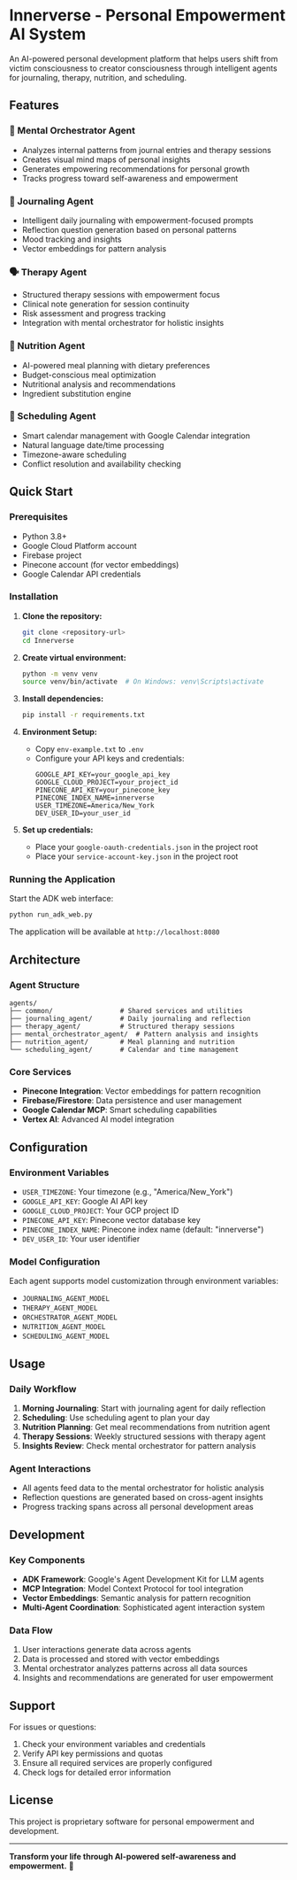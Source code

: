 # Innerverse - Personal Empowerment AI System

An AI-powered personal development platform that helps users shift from victim consciousness to creator consciousness through intelligent agents for journaling, therapy, nutrition, and scheduling.

## Features

### 🧠 Mental Orchestrator Agent
- Analyzes internal patterns from journal entries and therapy sessions
- Creates visual mind maps of personal insights
- Generates empowering recommendations for personal growth
- Tracks progress toward self-awareness and empowerment

### 📝 Journaling Agent
- Intelligent daily journaling with empowerment-focused prompts
- Reflection question generation based on personal patterns
- Mood tracking and insights
- Vector embeddings for pattern analysis

### 🗣️ Therapy Agent
- Structured therapy sessions with empowerment focus
- Clinical note generation for session continuity
- Risk assessment and progress tracking
- Integration with mental orchestrator for holistic insights

### 🍎 Nutrition Agent
- AI-powered meal planning with dietary preferences
- Budget-conscious meal optimization
- Nutritional analysis and recommendations
- Ingredient substitution engine

### 📅 Scheduling Agent
- Smart calendar management with Google Calendar integration
- Natural language date/time processing
- Timezone-aware scheduling
- Conflict resolution and availability checking

## Quick Start

### Prerequisites
- Python 3.8+
- Google Cloud Platform account
- Firebase project
- Pinecone account (for vector embeddings)
- Google Calendar API credentials

### Installation

1. **Clone the repository:**
   ```bash
   git clone <repository-url>
   cd Innerverse
   ```

2. **Create virtual environment:**
   ```bash
   python -m venv venv
   source venv/bin/activate  # On Windows: venv\Scripts\activate
   ```

3. **Install dependencies:**
   ```bash
   pip install -r requirements.txt
   ```

4. **Environment Setup:**
   - Copy `env-example.txt` to `.env`
   - Configure your API keys and credentials:
     ```
     GOOGLE_API_KEY=your_google_api_key
     GOOGLE_CLOUD_PROJECT=your_project_id
     PINECONE_API_KEY=your_pinecone_key
     PINECONE_INDEX_NAME=innerverse
     USER_TIMEZONE=America/New_York
     DEV_USER_ID=your_user_id
     ```

5. **Set up credentials:**
   - Place your `google-oauth-credentials.json` in the project root
   - Place your `service-account-key.json` in the project root

### Running the Application

Start the ADK web interface:
```bash
python run_adk_web.py
```

The application will be available at `http://localhost:8080`

## Architecture

### Agent Structure
```
agents/
├── common/                 # Shared services and utilities
├── journaling_agent/       # Daily journaling and reflection
├── therapy_agent/          # Structured therapy sessions
├── mental_orchestrator_agent/  # Pattern analysis and insights
├── nutrition_agent/        # Meal planning and nutrition
└── scheduling_agent/       # Calendar and time management
```

### Core Services
- **Pinecone Integration**: Vector embeddings for pattern recognition
- **Firebase/Firestore**: Data persistence and user management
- **Google Calendar MCP**: Smart scheduling capabilities
- **Vertex AI**: Advanced AI model integration

## Configuration

### Environment Variables
- `USER_TIMEZONE`: Your timezone (e.g., "America/New_York")
- `GOOGLE_API_KEY`: Google AI API key
- `GOOGLE_CLOUD_PROJECT`: Your GCP project ID
- `PINECONE_API_KEY`: Pinecone vector database key
- `PINECONE_INDEX_NAME`: Pinecone index name (default: "innerverse")
- `DEV_USER_ID`: Your user identifier

### Model Configuration
Each agent supports model customization through environment variables:
- `JOURNALING_AGENT_MODEL`
- `THERAPY_AGENT_MODEL`
- `ORCHESTRATOR_AGENT_MODEL`
- `NUTRITION_AGENT_MODEL`
- `SCHEDULING_AGENT_MODEL`

## Usage

### Daily Workflow
1. **Morning Journaling**: Start with journaling agent for daily reflection
2. **Scheduling**: Use scheduling agent to plan your day
3. **Nutrition Planning**: Get meal recommendations from nutrition agent
4. **Therapy Sessions**: Weekly structured sessions with therapy agent
5. **Insights Review**: Check mental orchestrator for pattern analysis

### Agent Interactions
- All agents feed data to the mental orchestrator for holistic analysis
- Reflection questions are generated based on cross-agent insights
- Progress tracking spans across all personal development areas

## Development

### Key Components
- **ADK Framework**: Google's Agent Development Kit for LLM agents
- **MCP Integration**: Model Context Protocol for tool integration
- **Vector Embeddings**: Semantic analysis for pattern recognition
- **Multi-Agent Coordination**: Sophisticated agent interaction system

### Data Flow
1. User interactions generate data across agents
2. Data is processed and stored with vector embeddings
3. Mental orchestrator analyzes patterns across all data sources
4. Insights and recommendations are generated for user empowerment

## Support

For issues or questions:
1. Check your environment variables and credentials
2. Verify API key permissions and quotas
3. Ensure all required services are properly configured
4. Check logs for detailed error information

## License

This project is proprietary software for personal empowerment and development.

---

**Transform your life through AI-powered self-awareness and empowerment.** 🚀 